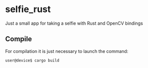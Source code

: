 # selfie_rust
Just a small app for taking a selfie with Rust and OpenCV bindings

## Compile
For compilation it is just necessary to launch the command:
```
user@device$ cargo build
```
